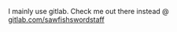 I mainly use gitlab. Check me out there instead @ [gitlab.com/sawfishswordstaff](https://gitlab.com/sawfishswordstaff)
